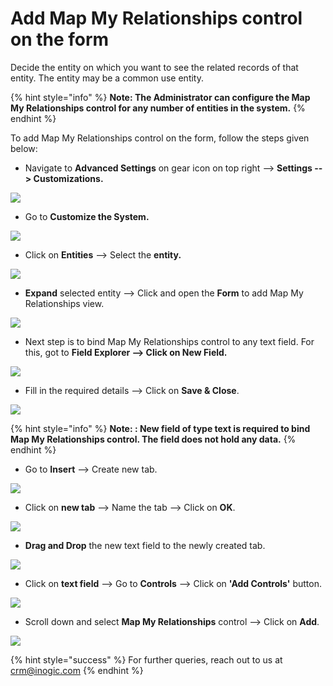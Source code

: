 # Add Map My Relationships control on the form

Decide the entity on which you want to see the related records of that entity. The entity may be a common use entity.

{% hint style="info" %}
**Note: The Administrator can configure the Map My Relationships control for any number of entities in the system.**
{% endhint %}

To add Map My Relationships control on the form, follow the steps given below:

* Navigate to **Advanced Settings** on gear icon on top right --> **Settings --> Customizations.**

![](../../.gitbook/assets/Add\_11.png)

* Go to **Customize the System.**

![](../../.gitbook/assets/Add\_12.png)

* Click on **Entities** --> Select the **entity.**

![](../../.gitbook/assets/Add\_2.png)

* **Expand** selected entity --> Click and open the **Form** to add Map My Relationships view.

![](../../.gitbook/assets/Add\_3.png)

* Next step is to bind Map My Relationships control to any text field. For this, got to **Field Explorer --> Click on New Field.**

![](../../.gitbook/assets/Add\_4.png)

* Fill in the required details --> Click on **Save & Close**.

![](../../.gitbook/assets/Add\_5.png)

{% hint style="info" %}
**Note: : New field of type text is required to bind Map My Relationships control. The field does not hold any data.**
{% endhint %}

* Go to **Insert** --> Create new tab.

![](../../.gitbook/assets/Add\_6.png)

* Click on **new tab** --> Name the tab --> Click on **OK**.

![](../../.gitbook/assets/Add\_7.png)

* **Drag and Drop**  the new text field to the newly created tab.

![](../../.gitbook/assets/Add\_8.png)

* Click on **text field** --> Go to **Controls** --> Click on **'Add Controls'** button.

![](../../.gitbook/assets/Add\_9.png)

* Scroll down and select **Map My Relationships** control --> Click on **Add**.

![](../../.gitbook/assets/Add\_10.png)

{% hint style="success" %}
For further queries, reach out to us at [crm@inogic.com](mailto:crm@inogic.com)
{% endhint %}
